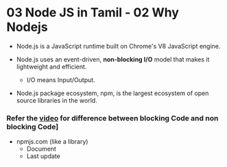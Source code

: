 # 03 Node JS in Tamil - 02 Why Nodejs

- Node.js is a JavaScript runtime built on Chrome's V8 JavaScript engine.
- Node.js uses an event-driven, **non-blocking I/O** model that makes it lightweight and efficient.
	- I/O means Input/Output.
	
- Node.js package ecosystem, npm, is the largest ecosystem of open source libraries in the world.

### Refer the [video](https://youtu.be/iwz8Xem8QQo?list=PLDVMunJ3DBrNAZtl0cJiNytPE2-8MAmoc&t=154) for difference between  blocking Code and  non blocking Code]

- npmjs.com (like a library)
	- Document
	- Last update